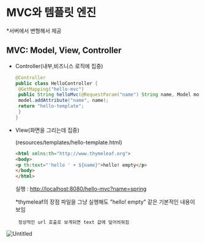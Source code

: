 # MVC와 템플릿 엔진

*서버에서 변형해서 제공

## MVC: Model, View, Controller

- Controller(내부,비즈니스 로직에 집중)
    
    ```java
    @Controller
    public class HelloController {
     @GetMapping("hello-mvc")
     public String helloMvc(@RequestParam("name") String name, Model model) {
     model.addAttribute("name", name);
     return "hello-template";
     }
    }
    ```
    
- VIew(화면을 그리는데 집중)
    
    (resources/templates/hello-template.html)
    
    ```html
    <html xmlns:th="http://www.thymeleaf.org">
    <body>
    <p th:text="'hello ' + ${name}">hello! empty</p>
    </body>
    </html>
    ```
    
    실행 : [http://localhost:8080/hello-mvc?name=spring](http://localhost:8080/hello-mvc?name=spring)
    
    *thymeleaf의 장점 파일을 그냥 실행해도 "hello! empty" 같은 기본적인 내용이 보임
    
       정상적인 url 호출로 보게되면 text 값에 덮어씌워짐
    
![Untitled](https://user-images.githubusercontent.com/78712704/206901951-0fb3b719-9744-4cfd-ad53-40d2729bb79f.png)
